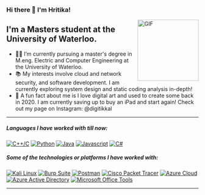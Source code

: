 
### Hi there 👋 I'm Hritika!
<img align="right" alt="GIF" height="160px" src="https://media3.giphy.com/media/ub8skCISGGNxCeZTNb/giphy.gif" />

## I'm a Masters student at the University of Waterloo.

- 👨‍💻 I’m currently pursuing a master's degree in M.eng. Electric and Computer Engineering at the University of Waterloo.
- 📚 My interests involve cloud and network security, and software development. I am currently exploring system design and static coding analysis in-depth!
- :dizzy: A fun fact about me is I love digital art and used to create some back in 2020. I am currently saving up to buy an iPad and start again! Check out my page on Instagram: @digitikkal

--- 

##### Languages I have worked with till now:
[![C++/C](https://img.shields.io/badge/C++/C-FFB6C1?style=for-the-badge&logo=c%2B%2B&logoColor=white)](https://en.wikipedia.org/wiki/C%2B%2B)
[![Python](https://img.shields.io/badge/Python-87CEEB?style=for-the-badge&logo=python&logoColor=white)](https://www.python.org/)
[![Java](https://img.shields.io/badge/Java-FFD700?style=for-the-badge&logo=java&logoColor=white)](https://www.java.com/)
[![Javascript](https://img.shields.io/badge/Javascript-90EE90?style=for-the-badge&logo=javascript&logoColor=white)](https://developer.mozilla.org/en-US/docs/Web/JavaScript)
[![C#](https://img.shields.io/badge/C%23-FFA07A?style=for-the-badge&logo=c-sharp&logoColor=white)](https://docs.microsoft.com/en-us/dotnet/csharp/)

##### Some of the technologies or platforms I have worked with:
[![Kali Linux](https://img.shields.io/badge/Kali_Linux-8A2BE2?style=for-the-badge&logo=kali-linux&logoColor=white)](https://www.kali.org/)
[![Burp Suite](https://img.shields.io/badge/Burp_Suite-FFD700?style=for-the-badge&logo=burp-suite&logoColor=white)](https://portswigger.net/burp)
[![Postman](https://img.shields.io/badge/Postman-87CEEB?style=for-the-badge&logo=postman&logoColor=white)](https://www.postman.com/)
[![Cisco Packet Tracer](https://img.shields.io/badge/Cisco_Packet_Tracer-00FA9A?style=for-the-badge&logo=cisco&logoColor=white)](https://www.netacad.com/courses/packet-tracer)
[![Azure Cloud](https://img.shields.io/badge/Azure_Cloud-00BFFF?style=for-the-badge&logo=microsoft-azure&logoColor=white)](https://azure.microsoft.com/)
[![Azure Active Directory](https://img.shields.io/badge/Azure_Active_Directory-4682B4?style=for-the-badge&logo=microsoft-azure&logoColor=white)](https://azure.microsoft.com/)
[![Microsoft Office Tools](https://img.shields.io/badge/Microsoft_Office_Tools-778899?style=for-the-badge&logo=microsoft&logoColor=white)](https://www.microsoft.com/en-us/microsoft-365/get-started-with-office-2019)

---
